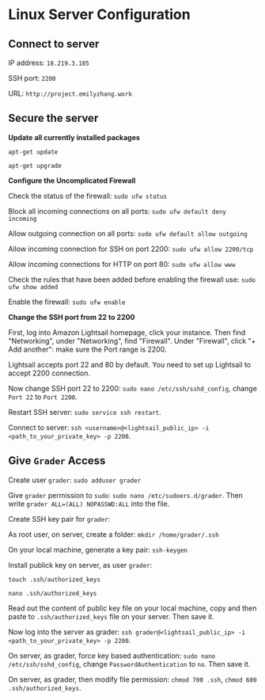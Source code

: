 # Linux Server Configuration

## Connect to server
IP address: `18.219.3.185`

SSH port: `2200`

URL: `http://project.emilyzhang.work`

## Secure the server
__Update all currently installed packages__

`apt-get update`

`apt-get upgrade`


__Configure the Uncomplicated Firewall__

Check the status of the firewall: `sudo ufw status`

Block all incoming connections on all ports: `sudo ufw default deny incoming`

Allow outgoing connection on all ports: `sudo ufw default allow outgoing`

Allow incoming connection for SSH on port 2200: `sudo ufw allow 2200/tcp`

Allow incoming connections for HTTP on port 80: `sudo ufw allow www`

Check the rules that have been added before enabling the firewall use: `sudo ufw show added`

Enable the firewall: `sudo ufw enable`


__Change the SSH port from 22 to 2200__

First, log into Amazon Lightsail homepage, click your instance.  Then find "Networking", under "Networking", find "Firewall".  Under "Firewall", click "+ Add another": make sure the Port range is 2200.

Lightsail accepts port 22 and 80 by default.  You need to set up Lightsail to accept 2200 connection.

Now change SSH port 22 to 2200: `sudo nano /etc/ssh/sshd_config`, change `Port 22` to `Port 2200`.

Restart SSH server: `sudo service ssh restart`.

Connect to server: `ssh <username>@<lightsail_public_ip> -i <path_to_your_private_key> -p 2200`.

## Give `Grader` Access
Create user `grader`: `sudo adduser grader`

Give `grader` permission to `sudo`: `sudo nano /etc/sudoers.d/grader`.  Then write `grader ALL=(ALL) NOPASSWD:ALL` into the file.

Create SSH key pair for `grader`:

As root user, on server, create a folder: `mkdir /home/grader/.ssh`

On your local machine, generate a key pair: `ssh-keygen`

Install publick key on server, as user `grader`: 

`touch .ssh/authorized_keys`

`nano .ssh/authorized_keys`

Read out the content of public key file on your local machine, copy and then paste to `.ssh/authorized_keys` file on your server.  Then
save it.

Now log into the server as grader: `ssh grader@<lightsail_public_ip> -i <path_to_your_private_key> -p 2200`.

On server, as grader, force key based authentication: `sudo nano /etc/ssh/sshd_config`, change `PasswordAuthentication` to `no`.  Then save it.

On server, as grader, then modify file permission: `chmod 700 .ssh`, `chmod 600 .ssh/authorized_keys`.

